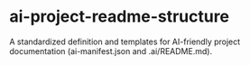 # ai-project-readme-structure
A standardized definition and templates for AI-friendly project documentation (ai-manifest.json and .ai/README.md).
